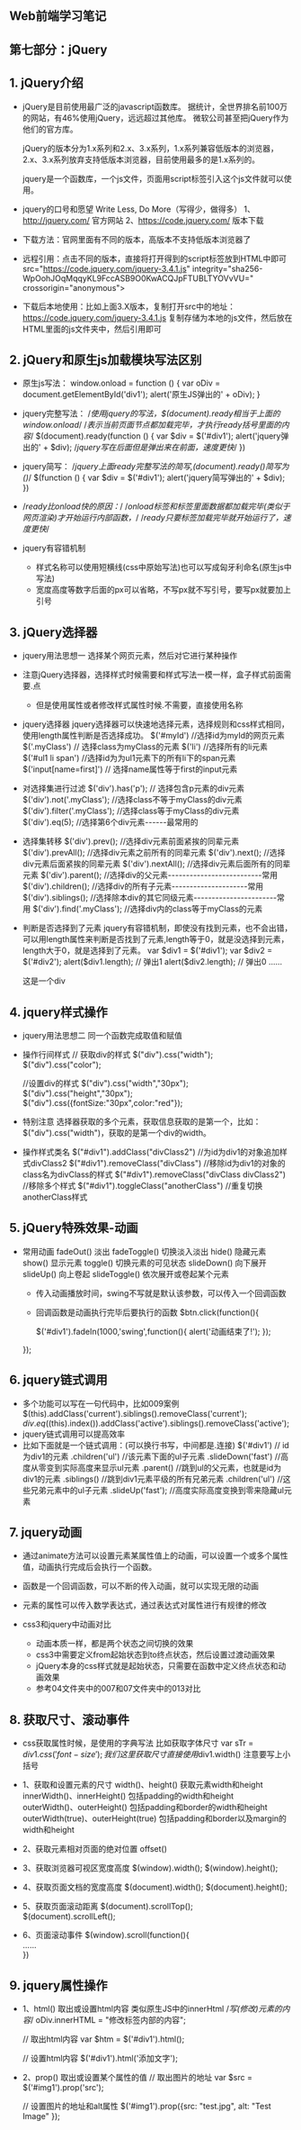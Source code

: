 ## Web前端学习笔记 ##


## 第七部分：jQuery


## 1. jQuery介绍
- jQuery是目前使用最广泛的javascript函数库。
    据统计，全世界排名前100万的网站，有46%使用jQuery，远远超过其他库。
    微软公司甚至把jQuery作为他们的官方库。
    
    jQuery的版本分为1.x系列和2.x、3.x系列，1.x系列兼容低版本的浏览器，
    2.x、3.x系列放弃支持低版本浏览器，目前使用最多的是1.x系列的。
    
    jquery是一个函数库，一个js文件，页面用script标签引入这个js文件就可以使用。
    <script type="text/javascript" src="js/jquery-1.12.2.js"></script>

- jquery的口号和愿望 Write Less, Do More（写得少，做得多）
    1、http://jquery.com/ 官方网站
    2、https://code.jquery.com/ 版本下载
    
- 下载方法：官网里面有不同的版本，高版本不支持低版本浏览器了
- 远程引用：点击不同的版本，直接将打开得到的script标签放到HTML中即可
    src="https://code.jquery.com/jquery-3.4.1.js"
    integrity="sha256-WpOohJOqMqqyKL9FccASB9O0KwACQJpFTUBLTYOVvVU="
    crossorigin="anonymous">
    </script>
- 下载后本地使用：比如上面3.X版本，复制打开src中的地址：https://code.jquery.com/jquery-3.4.1.js
    复制存储为本地的js文件，然后放在HTML里面的js文件夹中，然后引用即可



## 2. jQuery和原生js加载模块写法区别
- 原生js写法：
        window.onload = function () {
            var oDiv = document.getElementById('div1');
            alert('原生JS弹出的' + oDiv);
        }

- jquery完整写法：
        /*使用jquery的写法，$(document).ready相当于上面的window.onload*/
        /*表示当前页面节点都加载完毕，才执行ready括号里面的内容*/
        $(document).ready(function () {
            var $div = $('#div1');
            alert('jquery弹出的' + $div); /*jquery写在后面但是弹出来在前面，速度更快*/
        })
        
- jquery简写：
        /*jquery上面ready完整写法的简写,$(document).ready()简写为$()*/
        $(function () {
            var $div = $('#div1');
            alert('jquery简写弹出的' + $div);
        })

- /*ready比onload快的原因：*/
        /*onload标签和标签里面数据都加载完毕(类似于网页渲染)才开始运行内部函数，*/
        /*ready只要标签加载完毕就开始运行了，速度更快*/

- jquery有容错机制
    - 样式名称可以使用短横线(css中原始写法)也可以写成匈牙利命名(原生js中写法)    
    - 宽度高度等数字后面的px可以省略，不写px就不写引号，要写px就要加上引号     
        
## 3. jQuery选择器
- jquery用法思想一
    选择某个网页元素，然后对它进行某种操作

- 注意jQuery选择器，选择样式时候需要和样式写法一模一样，盒子样式前面需要.点
    - 但是使用属性或者修改样式属性时候.不需要，直接使用名称

- jquery选择器
    jquery选择器可以快速地选择元素，选择规则和css样式相同，使用length属性判断是否选择成功。
    $('#myId') //选择id为myId的网页元素
    $('.myClass') // 选择class为myClass的元素
    $('li') //选择所有的li元素
    $('#ul1 li span') //选择id为为ul1元素下的所有li下的span元素
    $('input[name=first]') // 选择name属性等于first的input元素

- 对选择集进行过滤
    $('div').has('p'); // 选择包含p元素的div元素
    $('div').not('.myClass'); //选择class不等于myClass的div元素
    $('div').filter('.myClass'); //选择class等于myClass的div元素
    $('div').eq(5); //选择第6个div元素------最常用的

- 选择集转移
    $('div').prev(); //选择div元素前面紧挨的同辈元素
    $('div').prevAll(); //选择div元素之前所有的同辈元素
    $('div').next(); //选择div元素后面紧挨的同辈元素
    $('div').nextAll(); //选择div元素后面所有的同辈元素
    $('div').parent(); //选择div的父元素--------------------------常用
    $('div').children(); //选择div的所有子元素---------------------常用
    $('div').siblings(); //选择除本div的其它同级元素-----------------------常用
    $('div').find('.myClass'); //选择div内的class等于myClass的元素

- 判断是否选择到了元素
    jquery有容错机制，即使没有找到元素，也不会出错，可以用length属性来判断是否找到了元素,length等于0，就是没选择到元素，length大于0，就是选择到了元素。
    var $div1 = $('#div1');
    var $div2 = $('#div2');
    alert($div1.length); // 弹出1
    alert($div2.length); // 弹出0
    ......
    <div id="div1">这是一个div</div>
  
## 4. jquery样式操作
- jquery用法思想二
    同一个函数完成取值和赋值

- 操作行间样式
    // 获取div的样式
    $("div").css("width");
    $("div").css("color");

    //设置div的样式
    $("div").css("width","30px");
    $("div").css("height","30px");
    $("div").css({fontSize:"30px",color:"red"});

- 特别注意
    选择器获取的多个元素，获取信息获取的是第一个，比如：$("div").css("width")，获取的是第一个div的width。

- 操作样式类名
    $("#div1").addClass("divClass2") //为id为div1的对象追加样式divClass2
    $("#div1").removeClass("divClass")  //移除id为div1的对象的class名为divClass的样式
    $("#div1").removeClass("divClass divClass2") //移除多个样式
    $("#div1").toggleClass("anotherClass") //重复切换anotherClass样式
 
 
## 5. jQuery特殊效果-动画
- 常用动画
    fadeOut() 淡出
    fadeToggle() 切换淡入淡出
    hide() 隐藏元素
    show() 显示元素
    toggle() 切换元素的可见状态
    slideDown() 向下展开
    slideUp() 向上卷起
    slideToggle() 依次展开或卷起某个元素  
    
    - 传入动画播放时间，swing不写就是默认该参数，可以传入一个回调函数
    - 回调函数是动画执行完毕后要执行的函数
    $btn.click(function(){

        $('#div1').fadeIn(1000,'swing',function(){
            alert('动画结束了!');
        });

    });
    
## 6. jquery链式调用
- 多个功能可以写在一句代码中，比如009案例
    $(this).addClass('current').siblings().removeClass('current');
    $div.eq($(this).index()).addClass('active').siblings().removeClass('active');
- jquery链式调用可以提高效率
- 比如下面就是一个链式调用：(可以换行书写，中间都是.连接)
    $('#div1') // id为div1的元素
    .children('ul') //该元素下面的ul子元素
    .slideDown('fast') //高度从零变到实际高度来显示ul元素
    .parent()  //跳到ul的父元素，也就是id为div1的元素
    .siblings()  //跳到div1元素平级的所有兄弟元素
    .children('ul') //这些兄弟元素中的ul子元素
    .slideUp('fast');  //高度实际高度变换到零来隐藏ul元素
    
## 7. jquery动画
- 通过animate方法可以设置元素某属性值上的动画，可以设置一个或多个属性值，动画执行完成后会执行一个函数。
- 函数是一个回调函数，可以不断的传入动画，就可以实现无限的动画
- 元素的属性可以传入数学表达式，通过表达式对属性进行有规律的修改

- css3和jquery中动画对比
    - 动画本质一样，都是两个状态之间切换的效果
    - css3中需要定义from起始状态到to终点状态，然后设置过渡动画效果
    - jQuery本身的css样式就是起始状态，只需要在函数中定义终点状态和动画效果
    - 参考04文件夹中的007和07文件夹中的013对比
    
## 8. 获取尺寸、滚动事件
- css获取属性时候，是使用的字典写法
    比如获取字体尺寸
    var sTr = $div1.css('font-size');
    我们这里获取尺寸直接使用$div1.width() 注意要写上小括号

- 1、获取和设置元素的尺寸
    width()、height()    获取元素width和height  
    innerWidth()、innerHeight()  包括padding的width和height  
    outerWidth()、outerHeight()  包括padding和border的width和height  
    outerWidth(true)、outerHeight(true)   包括padding和border以及margin的width和height

- 2、获取元素相对页面的绝对位置
    offset()

- 3、获取浏览器可视区宽度高度
    $(window).width();
    $(window).height();

- 4、获取页面文档的宽度高度
    $(document).width();
    $(document).height();

- 5、获取页面滚动距离
    $(document).scrollTop();  
    $(document).scrollLeft();

- 6、页面滚动事件
    $(window).scroll(function(){  
        ......  
    })
    
## 9. jquery属性操作
- 1、html() 取出或设置html内容
    类似原生JS中的innerHtml
    /*写(修改)元素的内容*/
    oDiv.innerHTML = "修改标签内部的内容";
    
    // 取出html内容
    var $htm = $('#div1').html();
    
    // 设置html内容
    $('#div1').html('<span>添加文字</span>');

- 2、prop() 取出或设置某个属性的值
    // 取出图片的地址
    var $src = $('#img1').prop('src');
    
    // 设置图片的地址和alt属性
    $('#img1').prop({src: "test.jpg", alt: "Test Image" });
 
